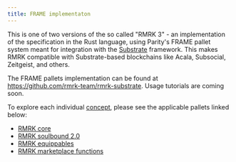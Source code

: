 ```yaml
---
title: FRAME implementaton
---
```


This is one of two versions of the so called "RMRK 3" - an implementation of the specification in the Rust language, using Parity's FRAME pallet system meant for integration with the [Substrate](https://substrate.io) framework. This makes RMRK compatible with Substrate-based blockchains like Acala, Subsocial, Zeitgeist, and others.

The FRAME pallets implementation can be found at https://github.com/rmrk-team/rmrk-substrate. Usage tutorials are coming soon.

To explore each individual [concept](/concepts), please see the applicable pallets linked below:

- [RMRK core](https://github.com/rmrk-team/rmrk-substrate/tree/main/pallets/rmrk-core)
- [RMRK soulbound 2.0](https://github.com/rmrk-team/rmrk-substrate/blob/main/pallets/rmrk-core/src/lib.rs)
- [RMRK equippables](https://github.com/rmrk-team/rmrk-substrate/tree/main/pallets/rmrk-equip)
- [RMRK marketplace functions](https://github.com/rmrk-team/rmrk-substrate/tree/main/pallets/rmrk-market)

